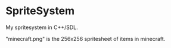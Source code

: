 SpriteSystem
============

My spritesystem in C++/SDL.

"minecraft.png" is the 256x256 spritesheet of items in minecraft.
